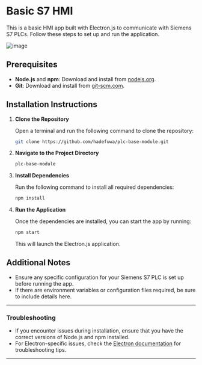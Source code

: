 # Basic S7 HMI

This is a basic HMI app built with Electron.js to communicate with Siemens S7 PLCs. Follow these steps to set up and run the application.

![image](https://github.com/user-attachments/assets/d0782656-14d8-4d6b-8fcf-aefef6669a43)

## Prerequisites

- **Node.js** and **npm**: Download and install from [nodejs.org](https://nodejs.org/).
- **Git**: Download and install from [git-scm.com](https://git-scm.com/).

## Installation Instructions

1. **Clone the Repository**

   Open a terminal and run the following command to clone the repository:

   ```bash
   git clone https://github.com/hadefuwa/plc-base-module.git
   ```

2. **Navigate to the Project Directory**

   ```bash
   plc-base-module
   ```

3. **Install Dependencies**

   Run the following command to install all required dependencies:

   ```bash
   npm install
   ```

4. **Run the Application**

   Once the dependencies are installed, you can start the app by running:

   ```bash
   npm start
   ```

   This will launch the Electron.js application.

## Additional Notes

- Ensure any specific configuration for your Siemens S7 PLC is set up before running the app.
- If there are environment variables or configuration files required, be sure to include details here.

---

### Troubleshooting

- If you encounter issues during installation, ensure that you have the correct versions of Node.js and npm installed.
- For Electron-specific issues, check the [Electron documentation](https://www.electronjs.org/docs) for troubleshooting tips.

---
